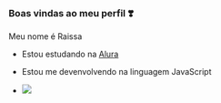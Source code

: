 ### Boas vindas ao meu perfil ❣️

Meu nome é Raissa 

- Estou estudando na [Alura](https://www.alura.com.br)
- Estou me devenvolvendo na linguagem JavaScript

- ![](https://media.tenor.com/eRGU5l2v-_wAAAAj/cat-meme.gif)
